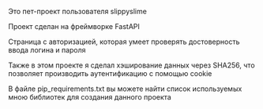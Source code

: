 Это пет-проект пользователя slippyslime

Проект сделан на фреймворке FastAPI

Страница с авторизацией, которая умеет проверять достоверность
ввода логина и пароля

Также в этом проекте я сделал хэширование данных через SHA256,
что позволяет производить аутентификацию с помощью cookie

В файле pip_requirements.txt вы можете найти список используемых
мною библиотек для создания данного проекта
